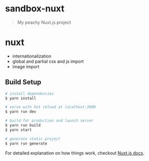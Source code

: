 # sandbox-nuxt

> My peachy Nuxt.js project

nuxt
====
- internationalization
- global and partial css and js import
- image import

## Build Setup

``` bash
# install dependencies
$ yarn install

# serve with hot reload at localhost:3000
$ yarn run dev

# build for production and launch server
$ yarn run build
$ yarn start

# generate static project
$ yarn run generate
```

For detailed explanation on how things work, checkout [Nuxt.js docs](https://nuxtjs.org).
